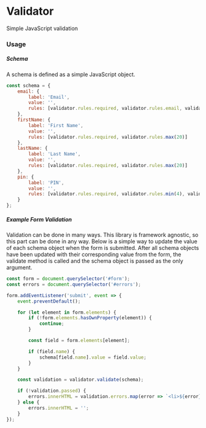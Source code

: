 # Validator
Simple JavaScript validation

### Usage

##### Schema

A schema is defined as a simple JavaScript object.

```js
const schema = {
    email: {
        label: 'Email',
        value: '',
        rules: [validator.rules.required, validator.rules.email, validator.rules.max(255)]
    },
    firstName: {
        label: 'First Name',
        value: '',
        rules: [validator.rules.required, validator.rules.max(20)]
    },
    lastName: {
        label: 'Last Name',
        value: '',
        rules: [validator.rules.required, validator.rules.max(20)]
    },
    pin: {
        label: 'PIN',
        value: '',
        rules: [validator.rules.required, validator.rules.min(4), validator.rules.max(4)]
    }
};
```


##### Example Form Validation

Validation can be done in many ways. This library is framework agnostic,
so this part can be done in any way. Below is a simple way to update the
value of each schema object when the form is submitted. After all schema
objects have been updated with their corresponding value from the form,
the validate method is called and the schema object is passed as the
only argument.

```js
const form = document.querySelector('#form');
const errors = document.querySelector('#errors');

form.addEventListener('submit', event => {
    event.preventDefault();

    for (let element in form.elements) {
        if (!form.elements.hasOwnProperty(element)) {
            continue;
        }

        const field = form.elements[element];

        if (field.name) {
            schema[field.name].value = field.value;
        }
    }

    const validation = validator.validate(schema);

    if (!validation.passed) {
        errors.innerHTML = validation.errors.map(error => `<li>${error}</li>`).join('');
    } else {
        errors.innerHTML = '';
    }
});
```
